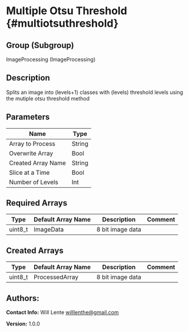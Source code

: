 Multiple Otsu Threshold {#multiotsuthreshold}
=====

## Group (Subgroup) ##
ImageProcessing (ImageProcessing)


## Description ##
Splits an image into (levels+1) classes with (levels) threshold levels using the mutiple otsu threshold method

## Parameters ##
| Name             | Type |
|------------------|------|
| Array to Process | String |
| Overwrite Array| Bool |
| Created Array Name | String |
| Slice at a Time | Bool|
| Number of Levels | Int |

## Required Arrays ##

| Type | Default Array Name | Description | Comment |
|------|--------------------|-------------|---------|
| uint8_t | ImageData | 8 bit image data       | |


## Created Arrays ##

| Type | Default Array Name | Description | Comment |
|------|--------------------|-------------|---------|
| uint8_t | ProcessedArray | 8 bit image data       | |



## Authors: ##

**Contact Info:** Will Lente willlenthe@gmail.com

**Version:** 1.0.0


